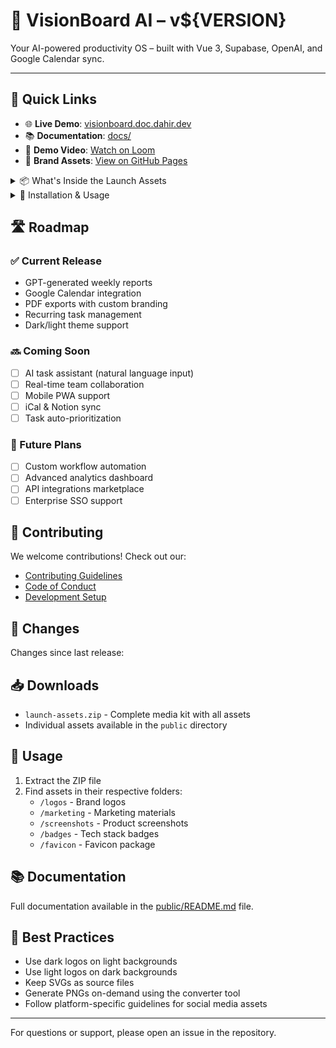 # 🚀 VisionBoard AI – v${VERSION}

Your AI-powered productivity OS – built with Vue 3, Supabase, OpenAI, and Google Calendar sync.

---

## 🔗 Quick Links

- 🌐 **Live Demo**: [visionboard.doc.dahir.dev](https://visionboard.doc.dahir.dev)
- 📚 **Documentation**: [docs/](https://github.com/yourname/visionboard-ai/tree/main/docs)
- 🎥 **Demo Video**: [Watch on Loom](https://loom.com/your-link)
- 🎨 **Brand Assets**: [View on GitHub Pages](https://yourname.github.io/visionboard-ai)

<details>
<summary>📦 What's Inside the Launch Assets</summary>

### Brand Assets
- Logo Package (SVG + PNG)
  - Dark variants for light backgrounds
  - Light variants for dark backgrounds
  - Icon-only versions for favicons
- Tech Stack Badges
- QR Codes

### Marketing Materials
- Product Hunt Launch Assets
  - Banners (1200×630px)
  - Gallery Screenshots
  - Social Media Cards
- Screenshot Gallery
- Video Assets
- Instagram Carousel Templates

### Technical Assets
- Favicon Package
  - Multiple sizes (16px to 512px)
  - Platform-specific icons
  - Web manifest file
- Asset Generation Tools
  - Browser-based converter
  - Automation scripts
</details>

<details>
<summary>🎯 Installation & Usage</summary>

1. Download and extract `launch-assets.zip`
2. Find assets in their respective folders:
   ```
   launch-assets/
   ├── logos/
   │   ├── dark/
   │   ├── light/
   │   └── icon/
   ├── marketing/
   ├── screenshots/
   ├── badges/
   └── favicon/
   ```
3. Use the browser-based tool at `index.html` for custom PNG generation
</details>

## 🛣️ Roadmap

### ✅ Current Release
- GPT-generated weekly reports
- Google Calendar integration
- PDF exports with custom branding
- Recurring task management
- Dark/light theme support

### 🔜 Coming Soon
- [ ] AI task assistant (natural language input)
- [ ] Real-time team collaboration
- [ ] Mobile PWA support
- [ ] iCal & Notion sync
- [ ] Task auto-prioritization

### 🔮 Future Plans
- [ ] Custom workflow automation
- [ ] Advanced analytics dashboard
- [ ] API integrations marketplace
- [ ] Enterprise SSO support

## 🤝 Contributing

We welcome contributions! Check out our:
- [Contributing Guidelines](CONTRIBUTING.md)
- [Code of Conduct](CODE_OF_CONDUCT.md)
- [Development Setup](docs/development.md)

## 📝 Changes

Changes since last release:

## 📥 Downloads

- `launch-assets.zip` - Complete media kit with all assets
- Individual assets available in the `public` directory

## 🔧 Usage

1. Extract the ZIP file
2. Find assets in their respective folders:
   - `/logos` - Brand logos
   - `/marketing` - Marketing materials
   - `/screenshots` - Product screenshots
   - `/badges` - Tech stack badges
   - `/favicon` - Favicon package

## 📚 Documentation

Full documentation available in the [public/README.md](public/README.md) file.

## 🎯 Best Practices

- Use dark logos on light backgrounds
- Use light logos on dark backgrounds
- Keep SVGs as source files
- Generate PNGs on-demand using the converter tool
- Follow platform-specific guidelines for social media assets

---

For questions or support, please open an issue in the repository. 